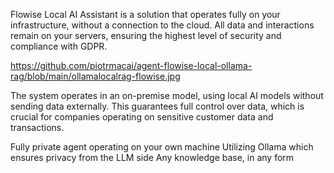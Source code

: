 Flowise Local AI Assistant is a solution that operates fully on your infrastructure, without a connection to the cloud. All data and interactions remain on your servers, ensuring the highest level of security and compliance with GDPR.

https://github.com/piotrmacai/agent-flowise-local-ollama-rag/blob/main/ollamalocalrag-flowise.jpg

The system operates in an on-premise model, using local AI models without sending data externally. This guarantees full control over data, which is crucial for companies operating on sensitive customer data and transactions.

Fully private agent operating on your own machine
Utilizing Ollama which ensures privacy from the LLM side
Any knowledge base, in any form
